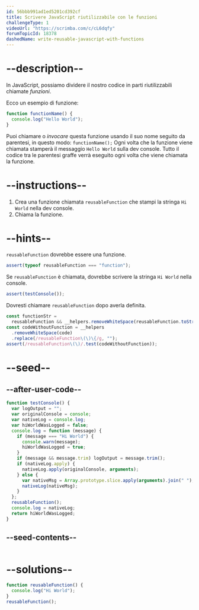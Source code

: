 ```yaml
---
id: 56bbb991ad1ed5201cd392cf
title: Scrivere JavaScript riutilizzabile con le funzioni
challengeType: 1
videoUrl: "https://scrimba.com/c/cL6dqfy"
forumTopicId: 18378
dashedName: write-reusable-javascript-with-functions
---
```


# --description--

In JavaScript, possiamo dividere il nostro codice in parti riutilizzabili chiamate <dfn>funzioni</dfn>.

Ecco un esempio di funzione:

```js
function functionName() {
  console.log("Hello World");
}
```

Puoi chiamare o <dfn>invocare</dfn> questa funzione usando il suo nome seguito da parentesi, in questo modo: `functionName();` Ogni volta che la funzione viene chiamata stamperà il messaggio `Hello World` sulla dev console. Tutto il codice tra le parentesi graffe verrà eseguito ogni volta che viene chiamata la funzione.

# --instructions--

<ol>
  <li>
    Crea una funzione chiamata <code>reusableFunction</code> che stampi la stringa <code>Hi World</code> nella dev console.
  </li>
  <li>
    Chiama la funzione.
  </li>
</ol>

# --hints--

`reusableFunction` dovrebbe essere una funzione.

```js
assert(typeof reusableFunction === "function");
```

Se `reusableFunction` è chiamata, dovrebbe scrivere la stringa `Hi World` nella console.

```js
assert(testConsole());
```

Dovresti chiamare `reusableFunction` dopo averla definita.

```js
const functionStr =
  reusableFunction && __helpers.removeWhiteSpace(reusableFunction.toString());
const codeWithoutFunction = __helpers
  .removeWhiteSpace(code)
  .replace(/reusableFunction\(\)\{/g, "");
assert(/reusableFunction\(\)/.test(codeWithoutFunction));
```

# --seed--

## --after-user-code--

```js
function testConsole() {
  var logOutput = "";
  var originalConsole = console;
  var nativeLog = console.log;
  var hiWorldWasLogged = false;
  console.log = function (message) {
    if (message === "Hi World") {
      console.warn(message);
      hiWorldWasLogged = true;
    }
    if (message && message.trim) logOutput = message.trim();
    if (nativeLog.apply) {
      nativeLog.apply(originalConsole, arguments);
    } else {
      var nativeMsg = Array.prototype.slice.apply(arguments).join(" ");
      nativeLog(nativeMsg);
    }
  };
  reusableFunction();
  console.log = nativeLog;
  return hiWorldWasLogged;
}
```

## --seed-contents--

```js

```

# --solutions--

```js
function reusableFunction() {
  console.log("Hi World");
}
reusableFunction();
```
